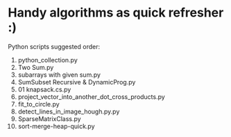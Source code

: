 # Handy algorithms as quick refresher :)

Python scripts suggested order:
1. python_collection.py
2. Two Sum.py
3. subarrays with given sum.py
4. SumSubset Recursive & DynamicProg.py
5. 01 knapsack.cs.py
6. project_vector_into_another_dot_cross_products.py
7. fit_to_circle.py
8. detect_lines_in_image_hough.py.py
9. SparseMatrixClass.py
10. sort-merge-heap-quick.py
